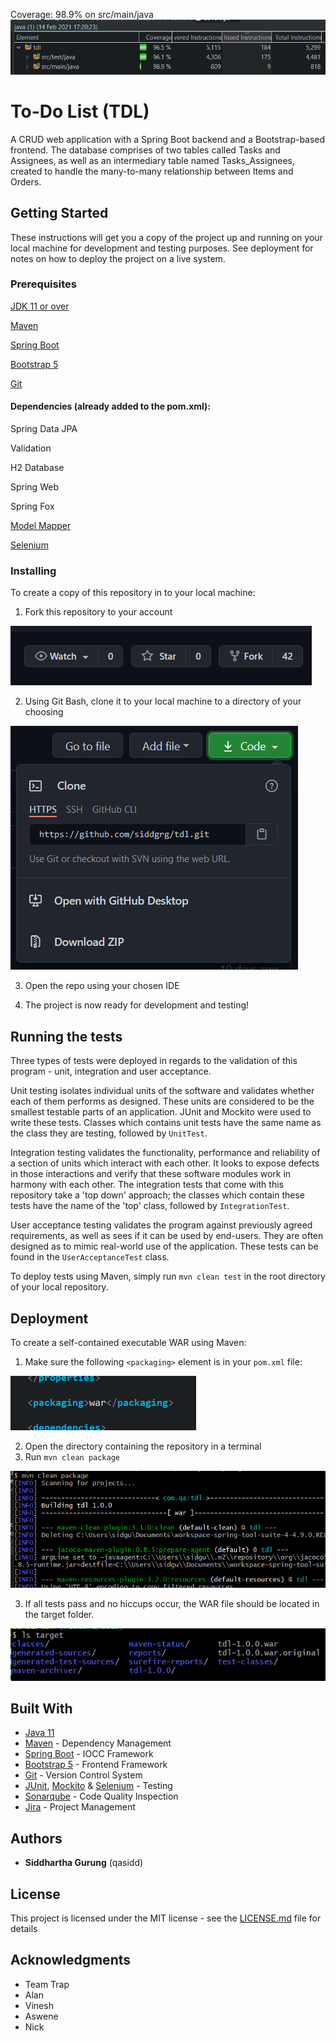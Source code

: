 Coverage: 98.9% on src/main/java
![Alt](readme-img/1.png)

# To-Do List (TDL)

A CRUD web application with a Spring Boot backend and a Bootstrap-based frontend. The database comprises of two tables called Tasks and Assignees, as well as an intermediary table named Tasks_Assignees, created to handle the many-to-many relationship between Items and Orders.

## Getting Started

These instructions will get you a copy of the project up and running on your local machine for development and testing purposes. See deployment for notes on how to deploy the project on a live system.

### Prerequisites

[JDK 11 or over](https://www.oracle.com/java/technologies/javase-jre8-downloads.html)

[Maven](http://maven.apache.org/download.cgi)

[Spring Boot](https://spring.io/quickstart)

[Bootstrap 5](https://getbootstrap.com/)

[Git](https://git-scm.com/downloads)

#### Dependencies (already added to the pom.xml):

Spring Data JPA

Validation

H2 Database

Spring Web

Spring Fox

[Model Mapper](http://modelmapper.org/getting-started/)

[Selenium](https://robotframework.org/SeleniumLibrary/)

### Installing

To create a copy of this repository in to your local machine:

1. Fork this repository to your account

![](readme-img/2.png)

2. Using Git Bash, clone it to your local machine to a directory of your choosing

![](readme-img/3.png)

3. Open the repo using your chosen IDE

5. The project is now ready for development and testing!

## Running the tests

Three types of tests were deployed in regards to the validation of this program - unit, integration and user acceptance. 

Unit testing isolates individual units of the software and validates whether each of them performs as designed. These units are considered to be the smallest testable parts of an application. JUnit and Mockito were used to write these tests. Classes which contains unit tests have the same name as the class they are testing, followed by `UnitTest`.

Integration testing validates the functionality, performance and reliability of a section of units which interact with each other. It looks to expose defects in those interactions and verify that these software modules work in harmony with each other. The integration tests that come with this repository take a 'top down' approach; the classes which contain these tests have the name of the 'top' class, followed by `IntegrationTest`.

User acceptance testing validates the program against previously agreed requirements, as well as sees if it can be used by end-users. They are often designed as to mimic real-world use of the application. These tests can be found in the `UserAcceptanceTest` class.

To deploy tests using Maven, simply run `mvn clean test` in the root directory of your local repository.

## Deployment

To create a self-contained executable WAR using Maven:

1. Make sure the following `<packaging>` element is in your `pom.xml` file:

![](readme-img/6.png)

2. Open the directory containing the repository in a terminal
3. Run `mvn clean package`

![](readme-img/4.png)

3. If all tests pass and no hiccups occur, the WAR file should be located in the target folder.

![](readme-img/5.png)

## Built With

* [Java 11](https://www.oracle.com/java/)
* [Maven](https://maven.apache.org/) - Dependency Management
* [Spring Boot](https://spring.io/) - IOCC Framework
* [Bootstrap 5](https://getbootstrap.com/) - Frontend Framework
* [Git](https://git-scm.com/) - Version Control System
* [JUnit](https://junit.org/junit4/), [Mockito](https://site.mockito.org/) & [Selenium](https://robotframework.org/SeleniumLibrary/) - Testing
* [Sonarqube](https://www.sonarqube.org/) - Code Quality Inspection
* [Jira](https://www.atlassian.com/software/jira) - Project Management

## Authors

* **Siddhartha Gurung** (qasidd)

## License

This project is licensed under the MIT license - see the [LICENSE.md](LICENSE.md) file for details 

## Acknowledgments

* Team Trap
* Alan
* Vinesh
* Aswene
* Nick

